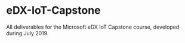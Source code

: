 # eDX-IoT-Capstone
All deliverables for the Microsoft eDX IoT Capstone course, developed during July 2019.
